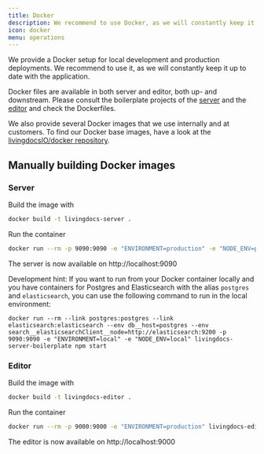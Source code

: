 ```yaml
---
title: Docker
description: We recommend to use Docker, as we will constantly keep it up to date with the application.
icon: docker
menu: operations
---
```


We provide a Docker setup for local development and production deployments.
We recommend to use it, as we will constantly keep it up to date with the application.

Docker files are available in both server and editor, both up- and downstream.
Please consult the boilerplate projects of the [server](https://github.com/livingdocsIO/livingdocs-server-boilerplate#livingdocs-server-boilerplate) and the [editor](https://github.com/livingdocsIO/livingdocs-editor-boilerplate) and check the Dockerfiles.


We also provide several Docker images that we use internally and at customers.
To find our Docker base images, have a look at the [livingdocsIO/docker repository](https://github.com/livingdocsIO/docker).


## Manually building Docker images

### Server

Build the image with
```sh
docker build -t livingdocs-server .
```

Run the container
```sh
docker run --rm -p 9090:9090 -e "ENVIRONMENT=production" -e "NODE_ENV=production" livingdocs-server npm start
```

The server is now available on http://localhost:9090

Development hint: If you want to run from your Docker container locally and you have containers for Postgres and Elasticsearch with the alias `postgres` and `elasticsearch`, you can use the following command to run in the local environment:
```
docker run --rm --link postgres:postgres --link elasticsearch:elasticsearch --env db__host=postgres --env search__elasticsearchClient__node=http://elasticsearch:9200 -p 9090:9090 -e "ENVIRONMENT=local" -e "NODE_ENV=local" livingdocs-server-boilerplate npm start
```


### Editor

Build the image with
```sh
docker build -t livingdocs-editor .
```

Run the container
```sh
docker run --rm -p 9000:9000 -e "ENVIRONMENT=production" livingdocs-editor
```

The editor is now available on http://localhost:9000
